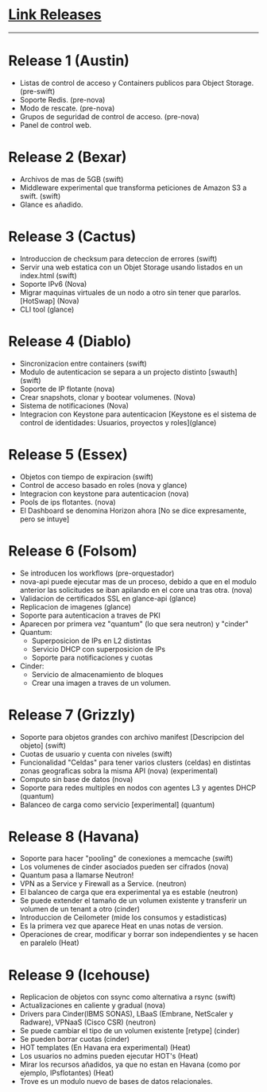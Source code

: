 
# [Link Releases](https://wiki.openstack.org/wiki/Releases)

<!-- # **420 Blaze it faggot** -->
-------

# Release 1 (Austin)


- Listas de control de acceso y Containers publicos para Object Storage. (pre-swift)
- Soporte Redis. (pre-nova)
- Modo de rescate. (pre-nova)
- Grupos de seguridad de control de acceso. (pre-nova)
- Panel de control web.


# Release 2 (Bexar)

- Archivos de mas de 5GB (swift)
- Middleware experimental que transforma peticiones de Amazon S3 a swift. (swift)
- Glance es añadido.

# Release 3 (Cactus)

- Introduccion de checksum para deteccion de errores (swift)
- Servir una web estatica con un Objet Storage usando listados en un index.html (swift)
- Soporte IPv6 (Nova)
- Migrar maquinas virtuales de un nodo a otro sin tener que pararlos. \[HotSwap] (Nova)
- CLI tool (glance)


# Release 4 (Diablo)

- Sincronizacion entre containers (swift)
- Modulo de autenticacion se separa a un projecto distinto \[swauth] (swift) 
- Soporte de IP flotante (nova)
- Crear snapshots, clonar y bootear volumenes. (Nova)
- Sistema de notificaciones (Nova)
- Integracion con Keystone para autenticacion \[Keystone es el sistema de control de identidades: Usuarios, proyectos y roles](glance)


# Release 5 (Essex)

- Objetos con tiempo de expiracion (swift)
- Control de acceso basado en roles (nova y glance)
- Integracion con keystone para autenticacion (nova)
- Pools de ips flotantes. (nova)
- El Dashboard se denomina Horizon ahora \[No se dice expresamente, pero se intuye]


# Release 6 (Folsom)

- Se introducen los workflows (pre-orquestador)
- nova-api puede ejecutar mas de un proceso, debido a que en el modulo anterior las solicitudes se iban apilando en el core una tras otra. (nova)
- Validacion de certificados SSL en glance-api (glance)
- Replicacion de imagenes (glance)
- Soporte para autenticacion a traves de PKI
- Aparecen por primera vez "quantum" (lo que sera neutron) y "cinder"
- Quantum:
    + Superposicion de IPs en L2 distintas
    + Servicio DHCP con superposicion de IPs
    + Soporte para notificaciones y cuotas
-   Cinder:
    +   Servicio de almacenamiento de bloques
    +   Crear una imagen a traves de un volumen.


# Release 7 (Grizzly)

- Soporte para objetos grandes con archivo manifest \[Descripcion del objeto] (swift)
- Cuotas de usuario y cuenta con niveles (swift)
- Funcionalidad "Celdas" para tener varios clusters (celdas) en distintas zonas geograficas sobra la misma API (nova) (experimental)
- Computo sin base de datos (nova)
- Soporte para redes multiples en nodos con agentes L3 y agentes DHCP (quantum)
- Balanceo de carga como servicio \[experimental\] (quantum)


# Release 8 (Havana)

- Soporte para hacer "pooling" de conexiones a memcache (swift)
- Los volumenes de cinder asociados pueden ser cifrados (nova) 
- Quantum pasa a llamarse Neutron!
- VPN as a Service y Firewall as a Service. (neutron)
- El balanceo de carga que era experimental ya es estable (neutron)
- Se puede extender el tamaño de un volumen existente y transferir un volumen de un tenant a otro (cinder)
- Introduccion de Ceilometer (mide los consumos y estadisticas)
- Es la primera vez que aparece Heat en unas notas de version.
- Operaciones de crear, modificar y borrar son independientes y se hacen en paralelo (Heat)


# Release 9 (Icehouse)

- Replicacion de objetos con ssync como alternativa a rsync (swift)
- Actualizaciones en caliente y gradual (nova)
- Drivers para Cinder(IBMS SONAS), LBaaS (Embrane, NetScaler y Radware), VPNaaS (Cisco CSR) (neutron)
- Se puede cambiar el tipo de un volumen existente \[retype] (cinder)
- Se pueden borrar cuotas (cinder)
- HOT templates (En Havana era experimental) (Heat)
- Los usuarios no admins pueden ejecutar HOT's (Heat)
- Mirar los recursos añadidos, ya que no estan en Havana (como por ejemplo, IPsflotantes) (Heat)
- Trove es un modulo nuevo de bases de datos relacionales.

